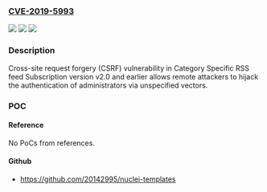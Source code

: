 ### [CVE-2019-5993](https://cve.mitre.org/cgi-bin/cvename.cgi?name=CVE-2019-5993)
![](https://img.shields.io/static/v1?label=Product&message=version%20v2.0%20and%20earlier&color=blue)
![](https://img.shields.io/static/v1?label=Version&message=n%2Fa&color=blue)
![](https://img.shields.io/static/v1?label=Vulnerability&message=Cross-site%20request%20forgery%20(CSRF)%20vulnerability%20in%20Category%20Specific%20RSS%20feed%20Subscription%20version%20v2.0%20and%20earlier%20allows%20remote%20attackers%20to%20hijack%20the%20authentication%20of%20administrators%20via%20unspecified%20vectors.&color=brighgreen)

### Description

Cross-site request forgery (CSRF) vulnerability in Category Specific RSS feed Subscription version v2.0 and earlier allows remote attackers to hijack the authentication of administrators via unspecified vectors.

### POC

#### Reference
No PoCs from references.

#### Github
- https://github.com/20142995/nuclei-templates

